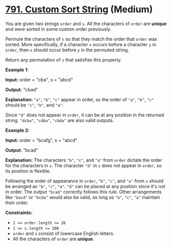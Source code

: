 # [791. Custom Sort String][link] (Medium)

[link]: https://leetcode.com/problems/custom-sort-string/

You are given two strings `order` and `s`. All the characters of `order` are **unique** and were
sorted in some custom order previously.

Permute the characters of `s` so that they match the order that `order` was sorted. More
specifically, if a character `x` occurs before a character `y` in `order`, then `x` should occur
before `y` in the permuted string.

Return any permutation of  `s` that satisfies this property.

**Example 1:**

**Input:** order = "cba", s = "abcd"

**Output:** "cbad"

**Explanation:** `"a"`, `"b"`, `"c"` appear in order, so the order of `"a"`, `"b"`, `"c"` should be
`"c"`, `"b"`, and `"a"`.

Since `"d"` does not appear in `order`, it can be at any position in the returned string. `"dcba"`,
`"cdba"`, `"cbda"` are also valid outputs.

**Example 2:**

**Input:** order = "bcafg", s = "abcd"

**Output:** "bcad"

**Explanation:** The characters `"b"`, `"c"`, and `"a"` from `order` dictate the order for the
characters in `s`. The character `"d"` in `s` does not appear in `order`, so its position is
flexible.

Following the order of appearance in `order`, `"b"`, `"c"`, and `"a"` from `s` should be arranged as
`"b"`, `"c"`, `"a"`. `"d"` can be placed at any position since it's not in order. The output
`"bcad"` correctly follows this rule. Other arrangements like `"bacd"` or `"bcda"` would also be
valid, as long as `"b"`, `"c"`, `"a"` maintain their order.

**Constraints:**

- `1 <= order.length <= 26`
- `1 <= s.length <= 200`
- `order` and `s` consist of lowercase English letters.
- All the characters of `order` are **unique**.
